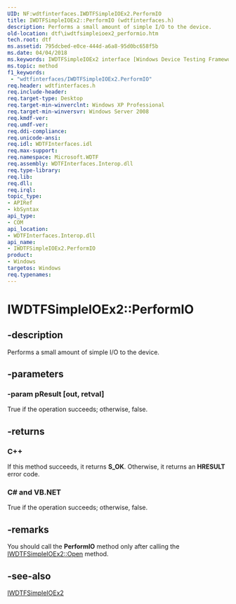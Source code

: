 ```yaml
---
UID: NF:wdtfinterfaces.IWDTFSimpleIOEx2.PerformIO
title: IWDTFSimpleIOEx2::PerformIO (wdtfinterfaces.h)
description: Performs a small amount of simple I/O to the device.
old-location: dtf\iwdtfsimpleioex2_performio.htm
tech.root: dtf
ms.assetid: 795dcbed-e0ce-444d-a6a8-95d0bc658f5b
ms.date: 04/04/2018
ms.keywords: IWDTFSimpleIOEx2 interface [Windows Device Testing Framework],PerformIO method, IWDTFSimpleIOEx2.PerformIO, IWDTFSimpleIOEx2::PerformIO, Microsoft.WDTF.IWDTFSimpleIOEx2.PerformIO, Microsoft::WDTF::IWDTFSimpleIOEx2::PerformIO, PerformIO, PerformIO method [Windows Device Testing Framework], PerformIO method [Windows Device Testing Framework],IWDTFSimpleIOEx2 interface, dtf.iwdtfsimpleioex2_performio, wdtfinterfaces/IWDTFSimpleIOEx2::PerformIO
ms.topic: method
f1_keywords:
 - "wdtfinterfaces/IWDTFSimpleIOEx2.PerformIO"
req.header: wdtfinterfaces.h
req.include-header: 
req.target-type: Desktop
req.target-min-winverclnt: Windows XP Professional
req.target-min-winversvr: Windows Server 2008
req.kmdf-ver: 
req.umdf-ver: 
req.ddi-compliance: 
req.unicode-ansi: 
req.idl: WDTFInterfaces.idl
req.max-support: 
req.namespace: Microsoft.WDTF
req.assembly: WDTFInterfaces.Interop.dll
req.type-library: 
req.lib: 
req.dll: 
req.irql: 
topic_type:
- APIRef
- kbSyntax
api_type:
- COM
api_location:
- WDTFInterfaces.Interop.dll
api_name:
- IWDTFSimpleIOEx2.PerformIO
product:
- Windows
targetos: Windows
req.typenames: 
---
```


# IWDTFSimpleIOEx2::PerformIO


## -description


Performs a small amount of simple I/O to the device.


## -parameters




### -param pResult [out, retval]

True if the operation succeeds; otherwise, false.


## -returns



<h3>C++</h3>
If this method succeeds, it returns <b xmlns:loc="http://microsoft.com/wdcml/l10n">S_OK</b>. Otherwise, it returns an <b xmlns:loc="http://microsoft.com/wdcml/l10n">HRESULT</b> error code.

<h3>C# and VB.NET</h3>
True if the operation succeeds; otherwise, false.




## -remarks



You should call the <b>PerformIO</b> method only after calling 
the <a href="https://docs.microsoft.com/windows-hardware/drivers/ddi/content/wdtfinterfaces/nf-wdtfinterfaces-iwdtfsimpleioex2-open">IWDTFSimpleIOEx2::Open</a> method.




## -see-also




<a href="https://docs.microsoft.com/windows-hardware/drivers/ddi/content/wdtfinterfaces/nn-wdtfinterfaces-iwdtfsimpleioex2">IWDTFSimpleIOEx2</a>
 

 

